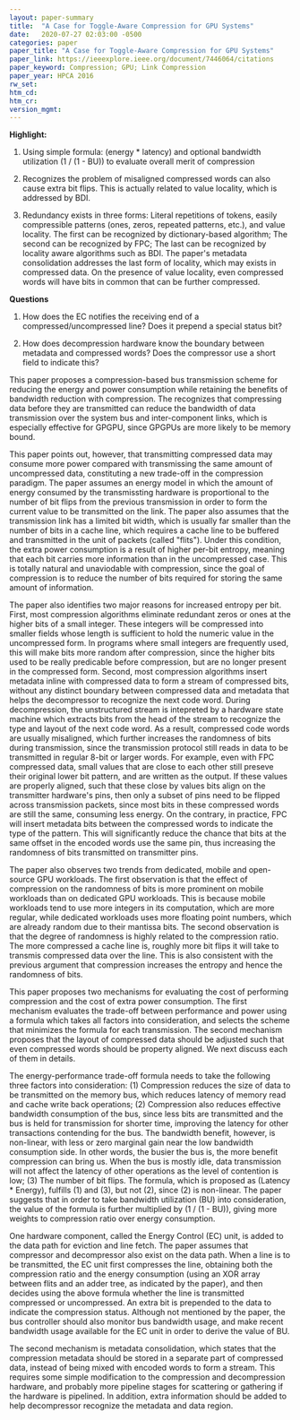 ```yaml
---
layout: paper-summary
title:  "A Case for Toggle-Aware Compression for GPU Systems"
date:   2020-07-27 02:03:00 -0500
categories: paper
paper_title: "A Case for Toggle-Aware Compression for GPU Systems"
paper_link: https://ieeexplore.ieee.org/document/7446064/citations
paper_keyword: Compression; GPU; Link Compression
paper_year: HPCA 2016
rw_set:
htm_cd:
htm_cr:
version_mgmt:
---
```


**Highlight:**

1. Using simple formula: (energy * latency) and optional bandwidth utilization (1 / (1 - BU)) to evaluate overall merit 
   of compression
   
2. Recognizes the problem of misaligned compressed words can also cause extra bit flips. This is actually related to value
   locality, which is addressed by BDI. 

3. Redundancy exists in three forms: Literal repetitions of tokens, easily compressible patterns (ones, zeros, repeated 
   patterns, etc.), and value locality. The first can be recognized by dictionary-based algorithm; The second can be recognized
   by FPC; The last can be recognized by locality aware algorithms such as BDI. 
   The paper's metadata consolidation addresses the last form of locality, which may exists in compressed data.
   On the presence of value locality, even compressed words will have bits in common that can be further compressed.

**Questions**

1. How does the EC notifies the receiving end of a compressed/uncompressed line? Does it prepend a special status bit?

2. How does decompression hardware know the boundary between metadata and compressed words? Does the compressor use
   a short field to indicate this?

This paper proposes a compression-based bus transmission scheme for reducing the energy and power consumption while 
retaining the benefits of bandwidth reduction with compression. The recognizes that compressing data before they are
transmitted can reduce the bandwidth of data transmission over the system bus and inter-component links, which is especially 
effective for GPGPU, since GPGPUs are more likely to be memory bound.

This paper points out, however, that transmitting compressed data may consume more power compared with transmissing the 
same amount of uncompressed data, constituting a new trade-off in the compression paradigm. The paper assumes an energy
model in which the amount of energy consumed by the transmissting hardware is proportional to the number of bit flips
from the previous transmission in order to form the current value to be transmitted on the link. The paper also assumes
that the transmission link has a limited bit width, which is usually far smaller than the number of bits in a cache line,
which requires a cache line to be buffered and transmitted in the unit of packets (called "flits"). Under this condition,
the extra power consumption is a result of higher per-bit entropy, meaning that each bit carries more information than 
in the uncompressed case. This is totally natural and unaviodable with compression, since the goal of compression is to 
reduce the number of bits required for storing the same amount of information. 

The paper also identifies two major reasons for increased entropy per bit. First, most compression algorithms eliminate 
redundant zeros or ones at the higher bits of a small integer. 
These integers will be compressed into smaller fields whose length is sufficient to hold the numeric value in the 
uncompressed form. In programs where small integers are frequently used, this will make bits more random after compression,
since the higher bits used to be really predicable before compression, but are no longer present in the compressed form.
Second, most compression algorithms insert metadata inline with compressed data to form a stream of compressed bits, without
any distinct boundary between compressed data and metadata that helps the decompressor to recognize the next code word. 
During decompression, the unstructured stream is intepreted by a hardware state machine which extracts bits from the head
of the stream to recognize the type and layout of the next code word.
As a result, compressed code words are usually misaligned, which further increases the randomness of bits during transmission,
since the transmission protocol still reads in data to be transmitted in regular 8-bit or larger words. 
For example, even with FPC compressed data, small values that are close to each other still preseve their original lower
bit pattern, and are written as the output. If these values are properly aligned, such that these close by values bits
align on the transmitter hardware's pins, then only a subset of pins need to be flipped across transmission packets, since most bits 
in these compressed words are still the same, consuming less energy.
On the contrary, in practice, FPC will insert metadata bits between the compressed words to indicate the type of the 
pattern. This will significantly reduce the chance that bits at the same offset in the encoded words use the same pin,
thus increasing the randomness of bits transmitted on transmitter pins.

The paper also observes two trends from dedicated, mobile and open-source GPU workloads. The first observation is that
the effect of compression on the randomness of bits is more prominent on mobile workloads than on dedicated GPU workloads.
This is because mobile workloads tend to use more integers in its computation, which are more regular, while dedicated 
workloads uses more floating point numbers, which are already random due to their mantissa bits.
The second observation is that the degree of randomness is highly related to the compression ratio. The more compressed
a cache line is, roughly more bit flips it will take to transmis compressed data over the line. This is also consistent 
with the previous argument that compression increases the entropy and hence the randomness of bits.

This paper proposes two mechanisms for evaluating the cost of performing compression and the cost of extra power 
consumption. The first mechanism evaluates the trade-off between performance and power using a formula which takes
all factors into consideration, and selects the scheme that minimizes the formula for each transmission.
The second mechanism proposes that the layout of compressed data should be adjusted such that even compressed words
should be property aligned. We next discuss each of them in details.

The energy-performance trade-off formula needs to take the following three factors into consideration: (1) Compression
reduces the size of data to be transmitted on the memory bus, which reduces latency of memory read and cache write back 
operations; (2) Compression also reduces effective bandwidth consumption of the bus, since less bits are transmitted
and the bus is held for transmission for shorter time, improving the latency for other transactions contending for the bus. 
The bandwidth benefit, however, is non-linear, with less or zero marginal gain near the low bandwidth consumption side. 
In other words, the busier the bus is, the more benefit compression can bring us. When the bus is mostly idle, data 
transmission will not affect the latency of other operations as the level of contention is low; (3) The number of bit 
flips. The formula, which is proposed as (Latency * Energy), fulfills (1) and (3), but not (2), since (2) is non-linear. 
The paper suggests that in order to take bandwidth utilization (BU) into consideration, the value of the formula
is further multiplied by (1 / (1 - BU)), giving more weights to compression ratio over energy consumption. 

One hardware component, called the Energy Control (EC) unit, is added to the data path for eviction and line fetch.
The paper assumes that compressor and decompressor also exist on the data path. When a line is to be transmitted, the
EC unit first compresses the line, obtaining both the compression ratio and the energy consumption (using an XOR
array between flits and an adder tree, as indicated by the paper), and then decides using the above formula
whether the line is transmitted compressed or uncompressed. An extra bit is prepended to the data to indicate the
compression status. Although not mentioned by the paper, the bus controller should also monitor bus bandwidth usage,
and make recent bandwidth usage available for the EC unit in order to derive the value of BU.

The second mechanism is metadata consolidation, which states that the compression metadata should be stored in a separate
part of compressed data, instead of being mixed with encoded words to form a stream. This requires some simple modification
to the compression and decompression hardware, and probably more pipeline stages for scattering or gathering if the 
hardware is pipelined. In addition, extra information should be added to help decompressor recognize the metadata and
data region.
